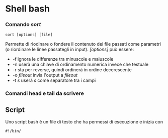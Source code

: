 # Shell bash
### Comando *sort*

	sort [options] [file]
Permette di riodinare o fondere il contenuto dei file passati come parametri (o riordinare le linee passategli in input).
*\[options]* può essere:
- -f ignora le differenze tra minuscole e maiuscole
- -n userà una chiave di ordinamento numerica invece che testuale
- -r sta per reverse, quindi ordinerà in ordine decerescente
- -o *fileout* invia l'output a *fileout*
- -t *s* userà *s* come separatore tra i campi
### Comandi head e tail da scrivere

## Script
Uno script bash è un file di testo che ha permessi di esecuzione e inizia con

	#!/bin/
	